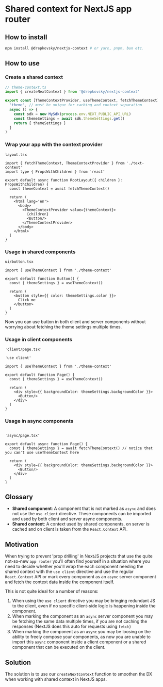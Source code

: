 # Shared context for NextJS app router


## How to install
```bash
npm install @drepkovsky/nextjs-context # or yarn, pnpm, bun etc.
```

## How to use

### Create a shared context
```ts
// theme-context.ts
import { createNextContext } from '@drepkovsky/nextjs-context'

export const [ThemeContextProvider, useThemeContext, fetchThemeContext] = createNextContext(
  'theme', // must be unique for caching and context separation
  async () => {
    const sdk = new MySdk(process.env.NEXT_PUBLIC_API_URL)
    const themeSettings = await sdk.themeSettings.get()
    return { themeSettings }
  }
)

```

### Wrap your app with the context provider
```tsx
layout.tsx

import { fetchThemeContext, ThemeContextProvider } from './text-context'
import type { PropsWithChildren } from 'react'

export default async function RootLayout({ children }: PropsWithChildren) {
  const themeContext = await fetchThemeContext()

  return (
    <html lang='en'>
      <body>
        <ThemeContextProvider value={themeContext}>     
          {children}
          <Button/>
        </ThemeContextProvider>
      </body>
    </html>
  )
}
```

### Usage in shared components
```tsx
ui/button.tsx

import { useThemeContext } from './theme-context'

export default function Button() {
  const { themeSettings } = useThemeContext()

  return (
    <button style={{ color: themeSettings.color }}>
      Click me
    </button>
  )
}
```

Now you can use button in both client and server components without worrying about fetching the theme settings multiple times.

### Usage in client components
```tsx
'client/page.tsx'

'use client'

import { useThemeContext } from './theme-context'

export default function Page() {
  const { themeSettings } = useThemeContext()

  return (
    <div style={{ backgroundColor: themeSettings.backgroundColor }}>
      <Button/>
    </div>
  )
}
```

### Usage in async components
```tsx

'async/page.tsx'

export default async function Page() {
  const { themeSettings } = await fetchThemeContext() // notice that you can't use useThemeContext here

  return (
    <div style={{ backgroundColor: themeSettings.backgroundColor }}>
      <Button/>
    </div>
  )
}
```


## Glossary
- **Shared component**: A component that is not marked as `async` and does not use the `use client` directive. These components can be imported and used by both client and server async components.
- **Shared context**: A context used by shared components, on server is cached and on client is taken from the `React.Context` API.

## Motivation
When trying to prevent 'prop drilling' in  NextJS projects that use the quite not-so-new `app router` you'll often find yourself in a situation where you need to decide whether you'll wrap the each component needing the shared context with the `use client` directive and use the regular `React.Context` API or mark every component as an `async` server component and fetch the context data inside the component itself.

This is not quite ideal for a number of reasons:
1. When using the `use client` directive you may be bringing redundant JS to the client, even if no specific client-side logic is happening inside the component.
2. When marking the component as an `async` server component you may be fetching the same data multiple times, if you are not caching the responses (NextJS does this auto for requests using `fetch`)
3. When marking the component as an `async` you may be loosing on the ability to freely compose your components, as now you are unable to import this `async` component inside a client component or a shared component that can be executed on the client.

## Solution
The solution is to use our `createNextContext` function to smoothen the DX when working with shared context in NextJS apps.
